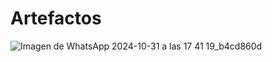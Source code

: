 # Artefactos
![Imagen de WhatsApp 2024-10-31 a las 17 41 19_b4cd860d](https://github.com/user-attachments/assets/988ec6d2-0369-4d36-b1bb-cb734000de51)

